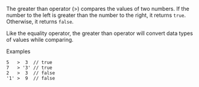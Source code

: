 The greater than operator (>) compares the values of two numbers. If the number to the left is greater than the number to the right, it returns `true`. Otherwise, it returns `false`.

Like the equality operator, the greater than operator will convert data types of values while comparing.

Examples

```
5   >  3  // true
7   > '3' // true
2   >  3  // false
'1' >  9  // false
```
